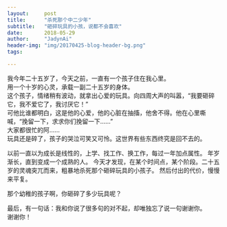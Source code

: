 ```yaml
---
layout:     post
title:      "杀死那个中二少年"
subtitle:   "砸碎玩具的小孩，说都不会喜欢"
date:       2018-05-29
author:     "JadynAi"
header-img: "img/20170425-blog-header-bg.png"
tags:

---
```

我今年二十五岁了，今天之前，一直有一个孩子住在我心里。<br>用一个十岁的心灵，承载一副二十五岁的身体。<br>这个孩子，情绪稍有波动，就拿出心爱的玩具。向四周大声的叫嚣，“我要砸碎它，我不爱它了，我讨厌它！”<br>可他比谁都明白，这是他的心爱，他的心脏在抽搐，他舍不得。他在心里嘶喊，“挽留一下，求求你们挽留一下……”<br>
大家都很忙的阿……<br>
玩具还是碎了，孩子的哭泣可笑又可怜。这世界有些东西终究是回不去的。

以前一直以为成长是线性的，上学、找工作、换工作，每过一年加点属性。
年岁渐长，直到变成一个成熟的人。
今天才发现，在某个时间点，某个阶段。二十五岁的灵魂突兀而来，粗暴地杀死那个砸碎玩具的小孩子。
然后付出的代价，慢慢来平复。

那个幼稚的孩子啊，你砸碎了多少玩具呢？


最后，有一句话：我和你说了很多句的对不起，却唯独忘了说一句谢谢你。<br>谢谢你！
